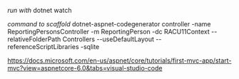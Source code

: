 *run with*
dotnet watch

*command to scaffold*
dotnet-aspnet-codegenerator controller -name ReportingPersonsController -m ReportingPerson -dc RACU11Context --relativeFolderPath Controllers --useDefaultLayout --referenceScriptLibraries -sqlite

https://docs.microsoft.com/en-us/aspnet/core/tutorials/first-mvc-app/start-mvc?view=aspnetcore-6.0&tabs=visual-studio-code